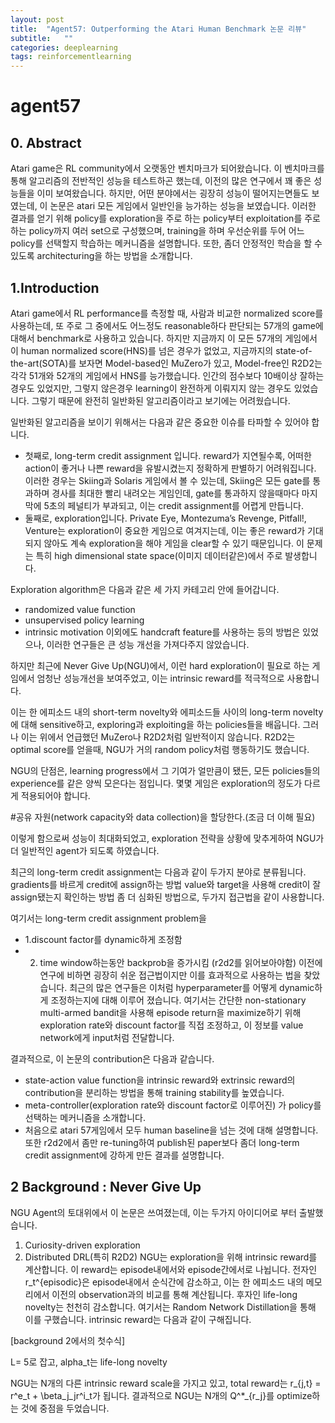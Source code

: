 ```yaml
---
layout: post
title:  "Agent57: Outperforming the Atari Human Benchmark 논문 리뷰"
subtitle:   ""
categories: deeplearning
tags: reinforcementlearning
---
```


# agent57

## 0. Abstract

Atari game은 RL community에서 오랫동안 벤치마크가 되어왔습니다. 이 벤치마크를 통해 알고리즘의 전반적인 성능을 테스트하곤 했는데, 이전의 많은 연구에서 꽤 좋은 성능들을 이미 보여왔습니다. 하지만, 어떤 분야에서는 굉장히 성능이 떨어지는면들도 보였는데, 이 논문은 atari 모든 게임에서 일반인을 능가하는 성능을 보였습니다. 이러한 결과를 얻기 위해 policy를 exploration을 주로 하는 policy부터 exploitation를 주로 하는 policy까지 여러 set으로 구성했으며, training을 하며 우선순위를 두어 어느 policy를 선택할지 학습하는 메커니즘을 설명합니다. 또한, 좀더 안정적인 학습을 할 수 있도록 architecturing을 하는 방법을 소개합니다.

## 1.Introduction

Atari game에서 RL performance를 측정할 때, 사람과 비교한 normalized score를 사용하는데, 또 주로 그 중에서도 어느정도 reasonable하다 판단되는 57개의 game에 대해서   benchmark로 사용하고 있습니다. 하지만 지금까지 이 모든 57개의 게임에서 이 human normalized score(HNS)를 넘은 경우가 없었고, 지금까지의 state-of-the-art(SOTA)를 보자면 Model-based인 MuZero가 있고, Model-free인 R2D2는 각각 51개와 52개의 게임에서 HNS를 능가했습니다. 인간의 점수보다 10배이상 잘하는 경우도 있었지만, 그렇지 않은경우 learning이 완전하게 이뤄지지 않는 경우도 있었습니다. 그렇기 때문에 완전히 일반화된 알고리즘이라고 보기에는 어려웠습니다.

일반화된 알고리즘을 보이기 위해서는 다음과 같은 중요한 이슈를 타파할 수 있어야 합니다.
* 첫째로, long-term credit assignment 입니다. reward가 지연될수록, 어떠한 action이 좋거나 나쁜 reward을 유발시켰는지 정확하게 판별하기 어려워집니다. 이러한 경우는 Skiing과 Solaris 게임에서 볼 수 있는데, Skiing은 모든 gate를 통과하며 경사를 최대한 빨리 내려오는 게임인데, gate를 통과하지 않을때마다 마지막에 5초의 페널티가 부과되고, 이는 credit assignment를 어렵게 만듭니다.
* 둘째로, exploration입니다. Private Eye, Montezuma’s Revenge, Pitfall!, Venture는 exploration이 중요한 게임으로 여겨지는데, 이는 좋은 reward가 기대되지 않아도 계속 exploration을 해야 게임을 clear할 수 있기 때문입니다. 이 문제는 특히 high dimensional state space(이미지 데이터같은)에서 주로 발생합니다.

Exploration algorithm은 다음과 같은 세 가지 카테고리 안에 들어갑니다.
* randomized value function
* unsupervised policy learning
* intrinsic motivation
이외에도 handcraft feature를 사용하는 등의 방법은 있었으나, 이러한 연구들은 큰 성능 개선을 가져다주지 않았습니다. 

하지만 최근에 Never Give Up(NGU)에서, 이런 hard exploration이 필요로 하는 게임에서 엄청난 성능개선을 보여주었고, 이는 intrinsic reward를 적극적으로 사용합니다.

이는 한 에피소드 내의 short-term novelty와 에피소드들 사이의 long-term novelty에 대해 sensitive하고, exploring과 exploiting을 하는 policies들을 배웁니다. 그러나 이는 위에서 언급했던 MuZero나 R2D2처럼 일반적이지 않습니다. R2D2는 optimal score를 얻을때, NGU가 거의 random policy처럼 행동하기도 했습니다.

NGU의 단점은, learning progress에서 그 기여가 얼만큼이 됐든, 모든 policies들의 experience를 같은 양씩 모은다는 점입니다. 몇몇 게임은 exploration의 정도가 다르게 적용되어야 합니다. 

#공유 자원(network capacity와 data collection)을 할당한다.(조금 더 이해 필요)

이렇게 함으로써 성능이 최대화되었고, exploration 전략을 상황에 맞추게하여 NGU가 더 일반적인 agent가 되도록 하였습니다.

최근의 long-term credit assignment는 다음과 같이 두가지 분야로 분류됩니다.
gradients를 바르게 credit에 assign하는 방법
value와 target을 사용해 credit이 잘 assign됐는지 확인하는 방법
좀 더 심화된 방법으로, 두가지 접근법을 같이 사용합니다.

여기서는 long-term credit assignment problem을 
* 1.discount factor를 dynamic하게 조정함
* 2. time window하는동안 backprob을 증가시킴 (r2d2를 읽어보아야함)
이전에 연구에 비하면 굉장히 쉬운 접근법이지만 이를 효과적으로 사용하는 법을 찾았습니다. 최근의 많은 연구들은 이처럼 hyperparameter를 어떻게 dynamic하게 조정하는지에 대해 이루어 졌습니다. 여기서는 간단한 non-stationary multi-armed bandit을 사용해 episode return을 maximize하기 위해 exploration rate와 discount factor를 직접 조정하고, 이 정보를 value network에게 input처럼 전달합니다.

결과적으로, 이 논문의 contribution은 다음과 같습니다.
* state-action value function을 intrinsic reward와 extrinsic reward의 contribution을 분리하는 방법을 통해 training stability를 높였습니다.
* meta-controller(exploration rate와 discount factor로 이루어진) 가 policy를 선택하는 메커니즘을 소개합니다.
* 처음으로 atari 57게임에서 모두 human baseline을 넘는 것에 대해 설명합니다. 또한 r2d2에서 좀만 re-tuning하여 publish된 paper보다 좀더 long-term credit assignment에 강하게 만든 결과를 설명합니다.

## 2 Background : Never Give Up

NGU Agent의 토대위에서 이 논문은 쓰여졌는데, 이는 두가지 아이디어로 부터 출발했습니다.
1. Curiosity-driven exploration
2. Distributed DRL(특히 R2D2)
NGU는 exploration을 위해 intrinsic reward를 계산합니다. 이 reward는 episode내에서와 episode간에서로 나뉩니다. 
전자인 r_t^{episodic}은 episode내에서 순식간에 감소하고, 이는 한 에피소드 내의 메모리에서 이전의 observation과의 비교를 통해 계산됩니다. 
후자인 life-long novelty는 천천히 감소합니다. 여기서는 Random Network Distillation을 통해 이를 구했습니다.
intrinsic reward는 다음과 같이 구해집니다. 

[background 2에서의 첫수식]

L= 5로 잡고, alpha_t는 life-long novelty 

NGU는 N개의 다른 intrinsic reward scale을 가지고 있고, total reward는 r_{j,t} = r^e_t + \beta_j_jr^i_t가 됩니다. 결과적으로 NGU는 N개의 Q^*_{r_j}를 optimize하는 것에 중점을 두었습니다. 


